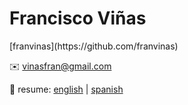 # Francisco Viñas

<link rel="stylesheet" href="https://maxcdn.bootstrapcdn.com/font-awesome/4.4.0/css/font-awesome.min.css">
<i class="fa fa-github"></i> [franvinas](https://github.com/franvinas)

✉️ vinasfran@gmail.com

📎 resume: [english](https://github.com/franvinas/eng-resume.pdf) \| [spanish](https://github.com/franvinas/spa-resume.pdf)

